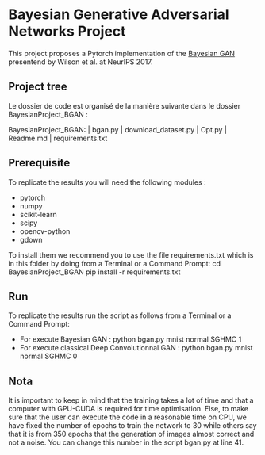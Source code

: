 # Bayesian Generative Adversarial Networks Project

This project proposes a Pytorch implementation of the [Bayesian GAN](https://arxiv.org/abs/1705.09558) presentend by Wilson et al. at NeurIPS 2017.

## Project tree
Le dossier de code est organisé de la manière suivante dans le dossier BayesianProject_BGAN :

BayesianProject_BGAN:
| bgan.py
| download_dataset.py
| Opt.py
| Readme.md
| requirements.txt

## Prerequisite

To replicate the results you will need the following modules :
- pytorch
- numpy
- scikit-learn
- scipy
- opencv-python
- gdown

To install them we recommend you to use the file requirements.txt which is in this folder by doing from a Terminal or a Command Prompt:
cd BayesianProject_BGAN
pip install -r requirements.txt

## Run
To replicate the results run the script as follows from a Terminal or a Command Prompt:
- For execute Bayesian GAN : python bgan.py mnist normal SGHMC 1
- For execute classical Deep Convolutionnal GAN : python bgan.py mnist normal SGHMC 0

## Nota

It is important to keep in mind that the training takes a lot of time and that a computer with GPU-CUDA is required for time optimisation. Else, to make sure that the user can execute the code in a reasonable time on CPU, we have fixed the number of epochs to train the network to 30 while others say that it is from 350 epochs that the generation of images almost correct and not a noise. You can change this number in the script bgan.py at line 41.